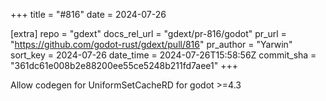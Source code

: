 +++
title = "#816"
date = 2024-07-26

[extra]
repo = "gdext"
docs_rel_url = "gdext/pr-816/godot"
pr_url = "https://github.com/godot-rust/gdext/pull/816"
pr_author = "Yarwin"
sort_key = 2024-07-26
date_time = 2024-07-26T15:58:56Z
commit_sha = "361dc61e008b2e88200ee55ce5248b211fd7aee1"
+++

Allow codegen for UniformSetCacheRD for godot >=4.3
